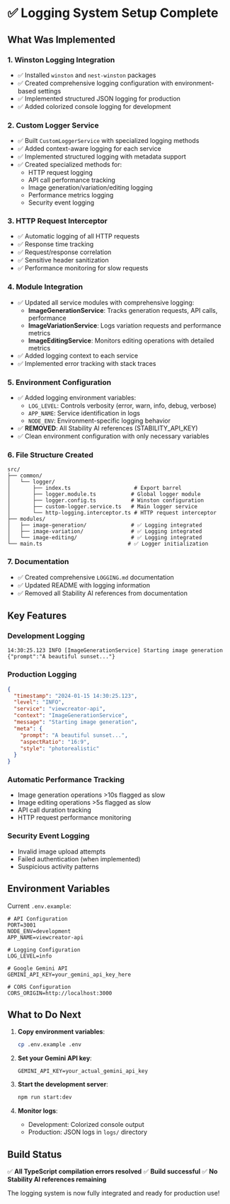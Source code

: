 # ✅ Logging System Setup Complete

## What Was Implemented

### 1. Winston Logging Integration
- ✅ Installed `winston` and `nest-winston` packages
- ✅ Created comprehensive logging configuration with environment-based settings
- ✅ Implemented structured JSON logging for production
- ✅ Added colorized console logging for development

### 2. Custom Logger Service
- ✅ Built `CustomLoggerService` with specialized logging methods
- ✅ Added context-aware logging for each service
- ✅ Implemented structured logging with metadata support
- ✅ Created specialized methods for:
  - HTTP request logging
  - API call performance tracking
  - Image generation/variation/editing logging
  - Performance metrics logging
  - Security event logging

### 3. HTTP Request Interceptor
- ✅ Automatic logging of all HTTP requests
- ✅ Response time tracking
- ✅ Request/response correlation
- ✅ Sensitive header sanitization
- ✅ Performance monitoring for slow requests

### 4. Module Integration
- ✅ Updated all service modules with comprehensive logging:
  - **ImageGenerationService**: Tracks generation requests, API calls, performance
  - **ImageVariationService**: Logs variation requests and performance metrics
  - **ImageEditingService**: Monitors editing operations with detailed metrics
- ✅ Added logging context to each service
- ✅ Implemented error tracking with stack traces

### 5. Environment Configuration
- ✅ Added logging environment variables:
  - `LOG_LEVEL`: Controls verbosity (error, warn, info, debug, verbose)
  - `APP_NAME`: Service identification in logs
  - `NODE_ENV`: Environment-specific logging behavior
- ✅ **REMOVED**: All Stability AI references (STABILITY_API_KEY)
- ✅ Clean environment configuration with only necessary variables

### 6. File Structure Created
```
src/
├── common/
│   └── logger/
│       ├── index.ts                    # Export barrel
│       ├── logger.module.ts           # Global logger module
│       ├── logger.config.ts           # Winston configuration
│       ├── custom-logger.service.ts   # Main logger service
│       └── http-logging.interceptor.ts # HTTP request interceptor
├── modules/
│   ├── image-generation/              # ✅ Logging integrated
│   ├── image-variation/               # ✅ Logging integrated
│   └── image-editing/                 # ✅ Logging integrated
└── main.ts                           # ✅ Logger initialization
```

### 7. Documentation
- ✅ Created comprehensive `LOGGING.md` documentation
- ✅ Updated README with logging information
- ✅ Removed all Stability AI references from documentation

## Key Features

### Development Logging
```
14:30:25.123 INFO [ImageGenerationService] Starting image generation {"prompt":"A beautiful sunset..."}
```

### Production Logging
```json
{
  "timestamp": "2024-01-15 14:30:25.123",
  "level": "INFO",
  "service": "viewcreator-api",
  "context": "ImageGenerationService",
  "message": "Starting image generation",
  "meta": {
    "prompt": "A beautiful sunset...",
    "aspectRatio": "16:9",
    "style": "photorealistic"
  }
}
```

### Automatic Performance Tracking
- Image generation operations >10s flagged as slow
- Image editing operations >5s flagged as slow
- API call duration tracking
- HTTP request performance monitoring

### Security Event Logging
- Invalid image upload attempts
- Failed authentication (when implemented)
- Suspicious activity patterns

## Environment Variables

Current `.env.example`:
```env
# API Configuration
PORT=3001
NODE_ENV=development
APP_NAME=viewcreator-api

# Logging Configuration
LOG_LEVEL=info

# Google Gemini API
GEMINI_API_KEY=your_gemini_api_key_here

# CORS Configuration
CORS_ORIGIN=http://localhost:3000
```

## What to Do Next

1. **Copy environment variables**:
   ```bash
   cp .env.example .env
   ```

2. **Set your Gemini API key**:
   ```env
   GEMINI_API_KEY=your_actual_gemini_api_key
   ```

3. **Start the development server**:
   ```bash
   npm run start:dev
   ```

4. **Monitor logs**:
   - Development: Colorized console output
   - Production: JSON logs in `logs/` directory

## Build Status
✅ **All TypeScript compilation errors resolved**
✅ **Build successful**
✅ **No Stability AI references remaining**

The logging system is now fully integrated and ready for production use!
